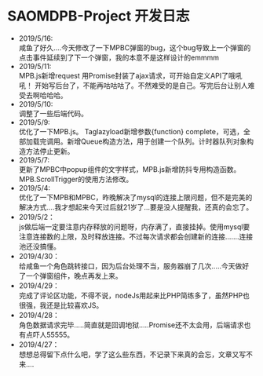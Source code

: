 # SAOMDPB-Project 开发日志
- 2019/5/16:  
  咸鱼了好久....今天修改了一下MPBC弹窗的bug，这个bug导致上一个弹窗的点击事件延续到了下一个弹窗，我的本意不是这样设计的emmmm
- 2019/5/11:  
  MPB.js新增request 用Promise封装了ajax请求，可开始自定义API了哦吼吼！
  开始写后台了，不能再咕咕咕了。不然难受的是自己。写完后台让别人难受去啊哈哈哈。
- 2019/5/10:  
  调整了一些后端代码。
- 2019/5/9:  
  优化了一下MPB.js。 Taglazyload新增参数{function} complete，可选，全部加载完调用。新增Queue构造方法，用于创建一个队列。计时器队列对象构造方法停止更新。
- 2019/5/7:  
  更新了MPBC中popup组件的文字样式，MPB.js新增防抖专用构造函数。MPB.ScrollTrigger的使用方法修改。
- 2019/5/4:  
  优化了一下MPB和MPBC，昨晚解决了mysql的连接上限问题，但不是完美的解决方式....我才想起来今天过后就21岁了...要是没人提醒我，还真的会忘了。
- 2019/5/2：  
  js做后端一定要注意内存释放的问题呀，内存满了，直接挂掉。使用mysql要注意连接数的上限，及时释放连接。不过每次请求都会创建新的连接.......连接池还没搞懂。
- 2019/4/30：  
  给咸鱼一个角色跳转接口，因为后台处理不当，服务器崩了几次.....今天做好了一个弹窗组件，晚点再发上来。
- 2019/4/29：  
  完成了评论区功能，不得不说，nodeJs用起来比PHP简练多了，虽然PHP也很强，我还是比较喜欢JS。
- 2019/4/28：  
  角色数据请求完毕.....简直就是回调地狱.....Promise还不太会用，后端请求也有点吓人55555。
- 2019/4/27：  
  想想总得留下点什么吧，学了这么些东西，不记录下来真的会忘，文章又写不来....